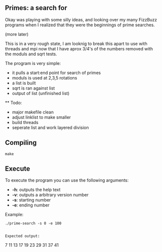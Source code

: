 Primes: a search for
--------------------


Okay was playing with some silly ideas, and looking over my many FizzBuzz programs when I realized that they were the beginnings of prime searches.
 
 (more later)
 
This is in a very rough state,  I am looknig to break this apart to use with threads and mpi now that I have aprox 3/4's of the numbers removed with the moduls and sqrt tests. 




The program is very simple:
 - it pulls a start:end point for search of primes
 - moduls is used at 2,3,5 rotations
 - a list is built
 - sqrt is ran against list 
 - output of list (unfinished list)


**
Todo:
 - major makefile clean
 - adjust linklist to make smaller
 - build threads 
 - seperate list and work layered division




Compiling
---------

```
make
```

Execute
-------

To execute the program you can use the following arguments:
 - **-h**: outputs the help text
 - **-v**: outputs a arbitrary version number
 - **-s**: starting number
 - **-e**: ending number

Example:
```
./prime-search -s 0 -e 100


Expected output:
```
 7 	 11 	 13 	 17 	 19 	 23 	 29 	 31 	 37 	 41 
